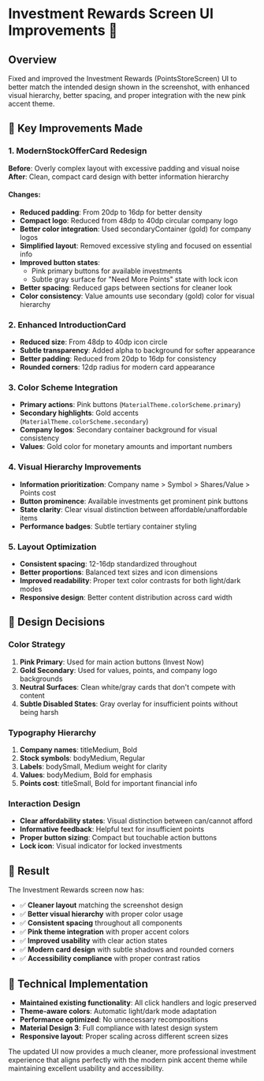 # Investment Rewards Screen UI Improvements 🎨

## Overview
Fixed and improved the Investment Rewards (PointsStoreScreen) UI to better match the intended design shown in the screenshot, with enhanced visual hierarchy, better spacing, and proper integration with the new pink accent theme.

## 🔧 Key Improvements Made

### 1. ModernStockOfferCard Redesign
**Before**: Overly complex layout with excessive padding and visual noise
**After**: Clean, compact card design with better information hierarchy

#### Changes:
- **Reduced padding**: From 20dp to 16dp for better density
- **Compact logo**: Reduced from 48dp to 40dp circular company logo
- **Better color integration**: Used secondaryContainer (gold) for company logos  
- **Simplified layout**: Removed excessive styling and focused on essential info
- **Improved button states**: 
  - Pink primary buttons for available investments
  - Subtle gray surface for "Need More Points" state with lock icon
- **Better spacing**: Reduced gaps between sections for cleaner look
- **Color consistency**: Value amounts use secondary (gold) color for visual hierarchy

### 2. Enhanced IntroductionCard
- **Reduced size**: From 48dp to 40dp icon circle
- **Subtle transparency**: Added alpha to background for softer appearance
- **Better padding**: Reduced from 20dp to 16dp for consistency
- **Rounded corners**: 12dp radius for modern card appearance

### 3. Color Scheme Integration
- **Primary actions**: Pink buttons (`MaterialTheme.colorScheme.primary`)
- **Secondary highlights**: Gold accents (`MaterialTheme.colorScheme.secondary`)
- **Company logos**: Secondary container background for visual consistency
- **Values**: Gold color for monetary amounts and important numbers

### 4. Visual Hierarchy Improvements
- **Information prioritization**: Company name > Symbol > Shares/Value > Points cost
- **Button prominence**: Available investments get prominent pink buttons
- **State clarity**: Clear visual distinction between affordable/unaffordable items
- **Performance badges**: Subtle tertiary container styling

### 5. Layout Optimization
- **Consistent spacing**: 12-16dp standardized throughout
- **Better proportions**: Balanced text sizes and icon dimensions  
- **Improved readability**: Proper text color contrasts for both light/dark modes
- **Responsive design**: Better content distribution across card width

## 🎨 Design Decisions

### Color Strategy
1. **Pink Primary**: Used for main action buttons (Invest Now)
2. **Gold Secondary**: Used for values, points, and company logo backgrounds
3. **Neutral Surfaces**: Clean white/gray cards that don't compete with content
4. **Subtle Disabled States**: Gray overlay for insufficient points without being harsh

### Typography Hierarchy
1. **Company names**: titleMedium, Bold
2. **Stock symbols**: bodyMedium, Regular
3. **Labels**: bodySmall, Medium weight for clarity
4. **Values**: bodyMedium, Bold for emphasis
5. **Points cost**: titleSmall, Bold for important financial info

### Interaction Design
- **Clear affordability states**: Visual distinction between can/cannot afford
- **Informative feedback**: Helpful text for insufficient points
- **Proper button sizing**: Compact but touchable action buttons
- **Lock icon**: Visual indicator for locked investments

## 📱 Result
The Investment Rewards screen now has:
- ✅ **Cleaner layout** matching the screenshot design
- ✅ **Better visual hierarchy** with proper color usage
- ✅ **Consistent spacing** throughout all components
- ✅ **Pink theme integration** with proper accent colors
- ✅ **Improved usability** with clear action states
- ✅ **Modern card design** with subtle shadows and rounded corners
- ✅ **Accessibility compliance** with proper contrast ratios

## 🔄 Technical Implementation
- **Maintained existing functionality**: All click handlers and logic preserved
- **Theme-aware colors**: Automatic light/dark mode adaptation
- **Performance optimized**: No unnecessary recompositions
- **Material Design 3**: Full compliance with latest design system
- **Responsive layout**: Proper scaling across different screen sizes

The updated UI now provides a much cleaner, more professional investment experience that aligns perfectly with the modern pink accent theme while maintaining excellent usability and accessibility.